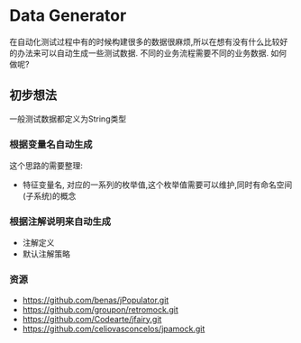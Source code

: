 # Data Generator

在自动化测试过程中有的时候构建很多的数据很麻烦,所以在想有没有什么比较好的办法来可以自动生成一些测试数据.
不同的业务流程需要不同的业务数据. 如何做呢?

## 初步想法
一般测试数据都定义为String类型

### 根据变量名自动生成
这个思路的需要整理:
- 特征变量名, 对应的一系列的枚举值,这个枚举值需要可以维护,同时有命名空间(子系统)的概念

### 根据注解说明来自动生成
- 注解定义
- 默认注解策略


### 资源
- https://github.com/benas/jPopulator.git
- https://github.com/groupon/retromock.git
- https://github.com/Codearte/jfairy.git
- https://github.com/celiovasconcelos/jpamock.git